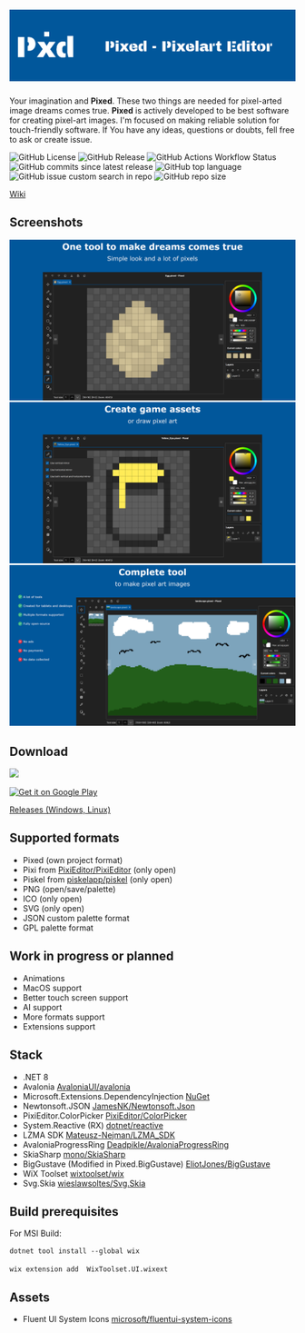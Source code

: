 ![Pixed banner](/Banner.png "Banner")
======

Your imagination and **Pixed**. These two things are needed for pixel-arted image dreams comes true. **Pixed** is actively developed to be best software for creating pixel-art images. I'm focused on making reliable solution for touch-friendly software. If You have any ideas, questions or doubts, fell free to ask or create issue.

![GitHub License](https://img.shields.io/github/license/Mateusz-Nejman/Pixed)
![GitHub Release](https://img.shields.io/github/v/release/Mateusz-Nejman/Pixed)
![GitHub Actions Workflow Status](https://img.shields.io/github/actions/workflow/status/Mateusz-Nejman/Pixed/dotnet-desktop.yml)
![GitHub commits since latest release](https://img.shields.io/github/commits-since/Mateusz-Nejman/Pixed/latest)
![GitHub top language](https://img.shields.io/github/languages/top/Mateusz-Nejman/Pixed)
![GitHub issue custom search in repo](https://img.shields.io/github/issues-search/Mateusz-Nejman/Pixed?query=is%3Aissue%20is%3Aopen&label=issues)
![GitHub repo size](https://img.shields.io/github/repo-size/Mateusz-Nejman/Pixed)

[Wiki](https://github.com/Mateusz-Nejman/Pixed/wiki)

## Screenshots

![Pixed screenshot1](/Pixed_Screenshot1.png "Screenshot 1")
![Pixed screenshot2](/Pixed_Screenshot2.png "Screenshot 2")
![Pixed screenshot3](/Pixed_Screenshot3.png "Screenshot 3")

## Download
<a href="https://apps.microsoft.com/detail/9nwzsx6x2bgx?mode=direct">
	<img src="https://get.microsoft.com/images/en-us%20dark.svg" width="200"/>
</a>

[<img src="https://play.google.com/intl/en_us/badges/images/generic/en-play-badge.png"
      alt="Get it on Google Play"
      height="80">](https://play.google.com/store/apps/details?id=com.nejman.pixed)

[Releases (Windows, Linux)](https://github.com/Mateusz-Nejman/Pixed/releases)

## Supported formats
- Pixed (own project format)
- Pixi from [PixiEditor/PixiEditor](https://github.com/PixiEditor/PixiEditor) (only open)
- Piskel from [piskelapp/piskel](https://github.com/piskelapp/piskel) (only open)
- PNG (open/save/palette)
- ICO (only open)
- SVG (only open)
- JSON custom palette format
- GPL palette format

## Work in progress or planned
- Animations
- MacOS support
- Better touch screen support
- AI support
- More formats support
- Extensions support

## Stack
- .NET 8
- Avalonia [AvaloniaUI/avalonia](https://github.com/avaloniaui/avalonia)
- Microsoft.Extensions.DependencyInjection [NuGet](https://www.nuget.org/packages/Microsoft.Extensions.DependencyInjection)
- Newtonsoft.JSON [JamesNK/Newtonsoft.Json](https://github.com/JamesNK/Newtonsoft.Json)
- PixiEditor.ColorPicker [PixiEditor/ColorPicker](https://github.com/PixiEditor/ColorPicker)
- System.Reactive (RX) [dotnet/reactive](https://github.com/dotnet/reactive)
- LZMA SDK [Mateusz-Nejman/LZMA_SDK](https://github.com/Mateusz-Nejman/LZMA_SDK)
- AvaloniaProgressRing [Deadpikle/AvaloniaProgressRing](https://github.com/Deadpikle/AvaloniaProgressRing)
- SkiaSharp [mono/SkiaSharp](https://github.com/mono/SkiaSharp)
- BigGustave (Modified in Pixed.BigGustave) [EliotJones/BigGustave](https://github.com/EliotJones/BigGustave)
- WiX Toolset [wixtoolset/wix](https://github.com/wixtoolset/wix)
- Svg.Skia [wieslawsoltes/Svg.Skia](https://github.com/wieslawsoltes/Svg.Skia)

## Build prerequisites
For MSI Build:

```
dotnet tool install --global wix

wix extension add  WixToolset.UI.wixext
```

## Assets
- Fluent UI System Icons [microsoft/fluentui-system-icons](https://github.com/microsoft/fluentui-system-icons)
